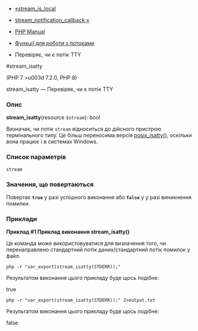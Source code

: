 - [«stream_is_local](function.stream-is-local.md)
- [stream_notification_callback
»](function.stream-notification-callback.md)

- [PHP Manual](index.md)
- [Функції для роботи з потоками](ref.stream.md)
- Перевіряє, чи є потік TTY

#stream_isatty

(PHP 7 \>u003d 7.2.0, PHP 8)

stream_isatty — Перевіряє, чи є потік TTY

### Опис

**stream_isatty**(resource `$stream`): bool

Визначає, чи потік `stream` відноситься до дійсного пристрою
термінального типу. Це більш переносима версія
[posix_isatty()](function.posix-isatty.md), оскільки вона працює і в
системах Windows.

### Список параметрів

`stream`

### Значення, що повертаються

Повертає **`true`** у разі успішного виконання або **`false`** у
у разі виникнення помилки.

### Приклади

**Приклад #1 Приклад виконання **stream_isatty()****

Ця команда може використовуватися для визначення того, чи перенаправлено
стандартний потік даних/стандартний потік помилок у файл.

```shcode
php -r "var_export(stream_isatty(STDERR));"
````

Результатом виконання цього прикладу буде щось подібне:


true

```shcode
php -r "var_export(stream_isatty(STDERR));" 2>output.txt
````

Результатом виконання цього прикладу буде щось подібне:


false
